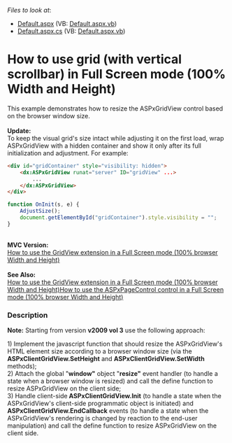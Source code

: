 <!-- default file list -->
*Files to look at*:

* [Default.aspx](./CS/WebSite/Default.aspx) (VB: [Default.aspx.vb](./VB/WebSite/Default.aspx.vb))
* [Default.aspx.cs](./CS/WebSite/Default.aspx.cs) (VB: [Default.aspx.vb](./VB/WebSite/Default.aspx.vb))
<!-- default file list end -->
# How to use grid (with vertical scrollbar) in Full Screen mode (100% Width and Height)


<p>This example demonstrates how to resize the ASPxGridView control based on the browser window size.<br><br><strong>Update:</strong><br>To keep the visual grid's size intact while adjusting it on the first load, wrap ASPxGridView with a hidden container and show it only after its full initialization and adjustment. For example:</p>


```aspx
<div id="gridContainer" style="visibility: hidden">
    <dx:ASPxGridView runat="server" ID="gridView" ...>
        ...
    </dx:ASPxGridView>
</div>
```




```js
function OnInit(s, e) {
    AdjustSize();
    document.getElementById("gridContainer").style.visibility = "";
}

```


<p><strong><br>MVC Version:<br></strong><a href="https://www.devexpress.com/Support/Center/p/E3958">How to use the GridView extension in a Full Screen mode (100% browser Width and Height)</a><strong><br><br>See Also:<br></strong><a href="https://www.devexpress.com/Support/Center/p/E3958">How to use the GridView extension in a Full Screen mode (100% browser Width and Height)</a><a href="https://www.devexpress.com/Support/Center/p/E3940">How to use the ASPxPageControl control in a Full Screen mode (100% browser Width and Height)</a><br></p>


<h3>Description</h3>

<p><strong>Note:</strong> Starting from version <strong>v2009 vol 3</strong> use the following approach:</p>
<p>1) Implement the javascript function that should resize the ASPxGridView's HTML element size according to a browser window size (via the <strong>ASPxClientGridView.SetHeight</strong> and <strong>ASPxClientGridView.SetWidth</strong> methods);<br> 2) Attach the global "<strong>window</strong><strong>"</strong> object "<strong>resize</strong><strong>"</strong> event handler (to handle a state when a browser window is resized) and call the define function to resize ASPxGridView on the client side;<br> 3) Handle client-side<strong> ASPxClientGridView.Init</strong> (to handle a state when the ASPxGridView's client-side programmatic object is initiated) and <strong>ASPxClientGridView.EndCallback</strong> events (to handle a state when the ASPxGridView's rendering is changed by reaction to the end-user manipulation) and call the define function to resize ASPxGridView on the client side.</p>

<br/>



